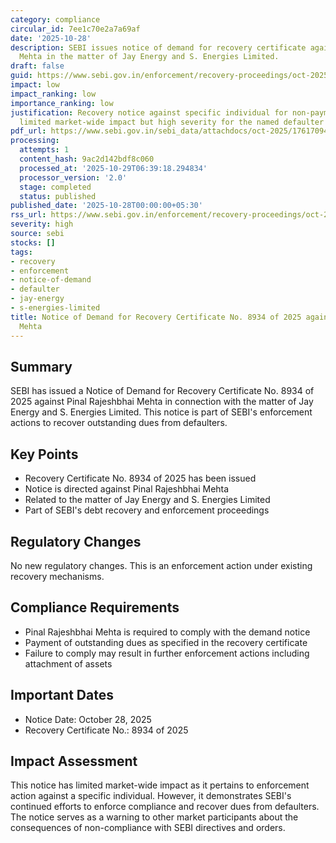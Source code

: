 ```yaml
---
category: compliance
circular_id: 7ee1c70e2a7a69af
date: '2025-10-28'
description: SEBI issues notice of demand for recovery certificate against Pinal Rajeshbhai
  Mehta in the matter of Jay Energy and S. Energies Limited.
draft: false
guid: https://www.sebi.gov.in/enforcement/recovery-proceedings/oct-2025/notice-of-demand-for-recovery-certificate-no-8934-of-2025-against-pinal-rajeshbhai-mehta-in-the-matter-of-jay-energy-and-s-energies-limited-_97500.html
impact: low
impact_ranking: low
importance_ranking: low
justification: Recovery notice against specific individual for non-payment of dues;
  limited market-wide impact but high severity for the named defaulter
pdf_url: https://www.sebi.gov.in/sebi_data/attachdocs/oct-2025/1761709494738.pdf
processing:
  attempts: 1
  content_hash: 9ac2d142bdf8c060
  processed_at: '2025-10-29T06:39:18.294834'
  processor_version: '2.0'
  stage: completed
  status: published
published_date: '2025-10-28T00:00:00+05:30'
rss_url: https://www.sebi.gov.in/enforcement/recovery-proceedings/oct-2025/notice-of-demand-for-recovery-certificate-no-8934-of-2025-against-pinal-rajeshbhai-mehta-in-the-matter-of-jay-energy-and-s-energies-limited-_97500.html
severity: high
source: sebi
stocks: []
tags:
- recovery
- enforcement
- notice-of-demand
- defaulter
- jay-energy
- s-energies-limited
title: Notice of Demand for Recovery Certificate No. 8934 of 2025 against Pinal Rajeshbhai
  Mehta
---
```


## Summary

SEBI has issued a Notice of Demand for Recovery Certificate No. 8934 of 2025 against Pinal Rajeshbhai Mehta in connection with the matter of Jay Energy and S. Energies Limited. This notice is part of SEBI's enforcement actions to recover outstanding dues from defaulters.

## Key Points

- Recovery Certificate No. 8934 of 2025 has been issued
- Notice is directed against Pinal Rajeshbhai Mehta
- Related to the matter of Jay Energy and S. Energies Limited
- Part of SEBI's debt recovery and enforcement proceedings

## Regulatory Changes

No new regulatory changes. This is an enforcement action under existing recovery mechanisms.

## Compliance Requirements

- Pinal Rajeshbhai Mehta is required to comply with the demand notice
- Payment of outstanding dues as specified in the recovery certificate
- Failure to comply may result in further enforcement actions including attachment of assets

## Important Dates

- Notice Date: October 28, 2025
- Recovery Certificate No.: 8934 of 2025

## Impact Assessment

This notice has limited market-wide impact as it pertains to enforcement action against a specific individual. However, it demonstrates SEBI's continued efforts to enforce compliance and recover dues from defaulters. The notice serves as a warning to other market participants about the consequences of non-compliance with SEBI directives and orders.
